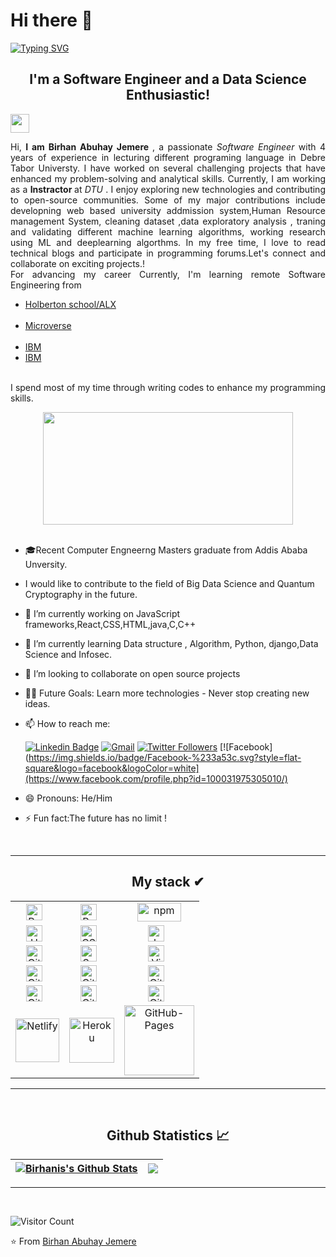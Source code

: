 # Hi there 👋
[![Typing SVG](https://readme-typing-svg.herokuapp.com?size=35&duration=4500&color=975BF7&center=true&vCenter=true&width=1000&lines=Welcome!%F0%9F%A4%97;I'm+Birhan+Abuhay+Jemere+%F0%9F%91%8B;Nice+to+meet+you!%F0%9F%98%84)](https://git.io/typing-svg)

<h2 align="center"> I'm a Software Engineer and a Data Science Enthusiastic!</h2>
<img align="center" src="https://media.giphy.com/media/WUlplcMpOCEmTGBtBW/giphy.gif" width="30">
<div align="justify">
<p align="justify"> Hi, <strong> I am Birhan Abuhay Jemere </strong>, a passionate <em>Software Engineer </em> with 4 years of experience in lecturing different programing language in Debre Tabor Universty. I have worked on several challenging projects that have enhanced my problem-solving and analytical skills. Currently, I am working as a <b> Instractor </b> at <em> DTU </em>. I enjoy exploring new technologies and contributing to open-source communities. Some of my major contributions include developning web based university addmission system,Human Resource management System, cleaning dataset ,data exploratory analysis , traning and validating different machine learning algorithms, working research using ML and deeplearning algorthms. In my free time, I love to read technical blogs and participate in programming forums.Let's connect and collaborate on exciting projects.!<br> For advancing my career Currently, I'm learning remote Software Engineering from 
<ul>
  <li><a href="https://www.alxafrica.com/">Holberton school/ALX</a></li><br>
  <li><a href="https://www.microverse.org/">Microverse </a></li><br>
  <li><a href="https://www.coursera.org/professional-certificates/ibm-backend-development" > IBM </a> </li>
  <li><a href="https://www.coursera.org/professional-certificates/ibm-backend-development" > IBM </a> </li>
   
</ul> <br> I spend most of my time through writing codes to enhance my programming skills.</p>
</div>
<div align="center">
<img align="center" src="https://media2.giphy.com/media/qgQUggAC3Pfv687qPC/giphy.gif" width="400" height="180" />

</div>

<!-- - <p>You can check out my portfolio <a href="https://somdotta-dev.netlify.app/">here</a><img src="https://media.giphy.com/media/cKPse5DZaptID3YAMK/giphy.gif" width="60"></p> -->
<br>

- 🎓Recent Computer Engneerng Masters graduate from Addis Ababa Unversity.
- I would like to contribute to the field of Big Data Science and Quantum Cryptography in the future.
- 🔭 I’m currently working on JavaScript frameworks,React,CSS,HTML,java,C,C++
- 🌱 I’m currently learning Data structure , Algorithm, Python, django,Data Science and Infosec.
- 👯 I’m looking to collaborate on open source projects
- 💪🏼 Future Goals: Learn more technologies - Never stop creating new ideas.
- 📫 How to reach me: 

   [![Linkedin Badge](https://img.shields.io/badge/LinkedIn-0077B5?style=for-the-badge&logo=linkedin&logoColor=white)](https://www.linkedin.com/in/birhan-abuhay-jemere-a30b441a3/)     [![Gmail](https://img.shields.io/badge/-GMAIL-D14836?style=for-the-badge&logo=gmail&logoColor=white)](mailto:bura.abuy2015@gmail.com)    [![Twitter Followers](https://img.shields.io/twitter/follow/TwitterHandle?style=social)](href="https://twitter.com/AbuhayJemere)  [![Facebook](https://img.shields.io/badge/Facebook-%233a53c.svg?style=flat-square&logo=facebook&logoColor=white](https://www.facebook.com/profile.php?id=100031975305010/)

- 😄 Pronouns: He/Him
- ⚡ Fun fact:The future has no limit !


<br>
<hr>
<h2 align="center"> My stack ✔︎ </h2>

<table align="center">
    <tr>
      <td align="center"><img align="center" alt="React" width="26px" src="https://cdn.jsdelivr.net/gh/devicons/devicon/icons/react/react-original.svg" style="padding-right:10px;" /></td>
      <td align="center"><img align="center" alt="Redux" width="26px" src="https://encrypted-tbn0.gstatic.com/images?q=tbn:ANd9GcRbDn-_kLAcnntK415Ct2XJd9Uz6A74Qs6LkvcoS6GNWzG-0zsBTBS1EUTYdJXXJn-JnqQ&usqp=CAU" style="padding-right:10px;" /></td>
      <td align="center"><img align="center" alt="npm" width="70px" height="30px" src="https://miro.medium.com/max/992/1*vNxRoIvGAIXuArDaSRYjLw.png"/></td>
    </tr>
    <tr>
        <td align="center"><img align="center" alt="HTML5" width="26px" src="https://cdn.jsdelivr.net/gh/devicons/devicon/icons/html5/html5-original.svg" style="padding-right:10px;" /></td>
        <td align="center"><img align="center" alt="CSS3" width="26px" src="https://cdn.jsdelivr.net/gh/devicons/devicon/icons/css3/css3-original.svg" style="padding-right:10px;" /></td>
        <td align="center"><img align="center" alt="JavaScript" width="26px" src="https://cdn.jsdelivr.net/gh/devicons/devicon/icons/javascript/javascript-original.svg" style="padding-right:10px;" /></td>
    </tr>
    <tr>
        <td align="center"><img align="center" alt="GitHub" width="26px" src="https://c.neh.tw/thumb/f/720/comhiclipartdxcpb.jpg" style="padding-right:10px;" /></td>
        <td align="center"><img align="center" alt="Sass" width="26px" src="https://cdn.jsdelivr.net/gh/devicons/devicon/icons/sass/sass-original.svg" style="padding-right:10px;" /></td>
        <td align="center">
        <img align="center" alt="Visual Studio Code" width="26px" src="https://cdn.jsdelivr.net/gh/devicons/devicon/icons/vscode/vscode-original.svg" style="padding-right:10px;" /></td>
    </tr>
    <tr>
      <td align="center"><img align="center" alt="Git" width="26px" src="https://cdn.jsdelivr.net/gh/devicons/devicon/icons/git/git-original.svg" style="padding-right:10px;" /></td>
      <td align="center"><img align="center" alt="Git" width="26px" src="https://www.pngitem.com/pimgs/m/288-2880547_node-node-js-hd-png-download.png" style="padding-right:10px;" /></td>
      <td align="center"><img align="center" alt="Git" width="26px" src="https://upload.wikimedia.org/wikipedia/commons/thumb/2/29/Postgresql_elephant.svg/1985px-Postgresql_elephant.svg.png" style="padding-right:10px;" /></td>
    </tr>
    <tr>
      <td align="center"><img align="center" alt="Git" width="26px" src="https://upload.wikimedia.org/wikipedia/commons/thumb/7/73/Ruby_logo.svg/1200px-Ruby_logo.svg.png" style="padding-right:10px;" /></td>
      <td align="center"><img align="center" alt="Git" width="26px" src="https://upload.wikimedia.org/wikipedia/commons/thumb/6/62/Ruby_On_Rails_Logo.svg/1200px-Ruby_On_Rails_Logo.svg.png" style="padding-right:10px;" /></td>
      <td align="center"><img align="center" alt="Git" width="26px" src="https://user-images.githubusercontent.com/5307958/38454395-eba34a8a-3a90-11e8-9c95-680a7aea037f.png" style="padding-right:10px;" /></td>
    </tr>
    <tr>
      <td align="center"><img alt="Netlify" width="70px" src="https://img.shields.io/badge/-Netlify-white?logo=Netlify&logoColor=00C7B7&style=plastic"/></td>
      <td align="center"><img alt="Heroku" width="72px" src="https://img.shields.io/badge/-Heroku-white?logo=Heroku&logoColor=430098&style=plastic"/></td>
      <td align="center"><img alt="GitHub-Pages" width="112px" src="https://www.vhv.rs/dpng/d/443-4430861_django-python-logo-png-png-download-django-python.png"/></td>
    </tr>
</table>
<hr>

<br>

  <h2 align="center"> Github Statistics 📈 </h2>


| <a href="https://github-readme-stats.vercel.app/api?username=TgGeda&show_icons=true&theme=radical"><img align="center" src="https://github-readme-stats.vercel.app/api?username=TgGeda&show_icons=true&theme=radical" alt="Birhanis's Github Stats" /></a> | <a href="https://github-readme-stats.vercel.app/api/top-langs/?username=TgGeda&layout=compact&theme=radical"><img align="center" src="https://github-readme-stats.vercel.app/api/top-langs/?username=TgGeda&layout=compact&theme=radical" /></a> |
| ------------- | ------------- |
<hr>
<br>

![Visitor Count](https://profile-counter.glitch.me/{TgGeda}/count.svg)

⭐️ From [Birhan Abuhay Jemere](http://www.github.com/TgGeda)

